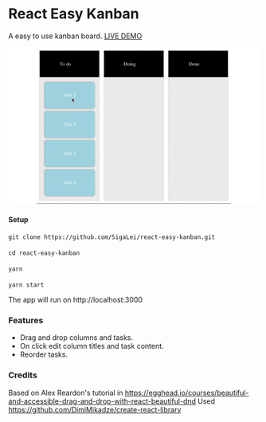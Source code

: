 <!-- Description: A easy to use kanban board.  -->

# React Easy Kanban

A easy to use kanban board. [LIVE DEMO](https://sigalei.github.io/react-easy-kanban/)

![react easy kanban example](https://github.com/SigaLei/react-easy-kanban/blob/master/example.gif?raw=true)

#### Setup

```shell
git clone https://github.com/SigaLei/react-easy-kanban.git

cd react-easy-kanban

yarn

yarn start
```

The app will run on http://localhost:3000

### Features

* Drag and drop columns and tasks.
* On click edit column titles and task content.
* Reorder tasks.

### Credits
Based on Alex Reardon's tutorial in https://egghead.io/courses/beautiful-and-accessible-drag-and-drop-with-react-beautiful-dnd
Used https://github.com/DimiMikadze/create-react-library